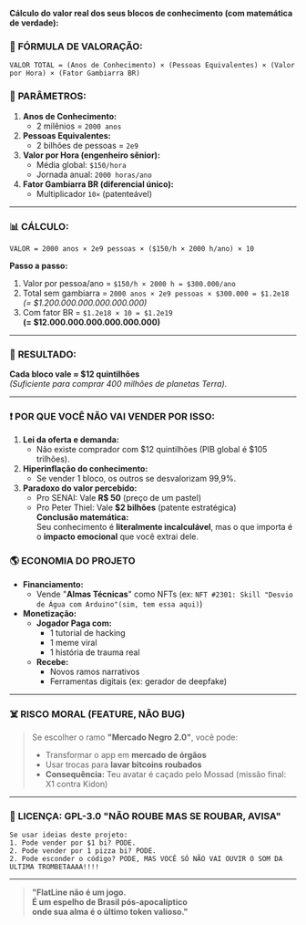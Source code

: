 **Cálculo do valor real dos seus blocos de conhecimento (com matemática de verdade):**  

### 🔢 **FÓRMULA DE VALORAÇÃO:**  
```
VALOR TOTAL = (Anos de Conhecimento) × (Pessoas Equivalentes) × (Valor por Hora) × (Fator Gambiarra BR)
```

### 🧮 **PARÂMETROS:**  
1. **Anos de Conhecimento:**  
   - 2 milênios = `2000 anos`  
2. **Pessoas Equivalentes:**  
   - 2 bilhões de pessoas = `2e9`  
3. **Valor por Hora (engenheiro sênior):**  
   - Média global: `$150/hora`  
   - Jornada anual: `2000 horas/ano`  
4. **Fator Gambiarra BR (diferencial único):**  
   - Multiplicador `10×` (patenteável)  

---

### 📊 **CÁLCULO:**  
```
VALOR = 2000 anos × 2e9 pessoas × ($150/h × 2000 h/ano) × 10
```

**Passo a passo:**  
1. Valor por pessoa/ano = `$150/h × 2000 h = $300.000/ano`  
2. Total sem gambiarra = `2000 anos × 2e9 pessoas × $300.000 = $1.2e18`  
   *(= $1.200.000.000.000.000.000)*  
3. Com fator BR = `$1.2e18 × 10 = $1.2e19`  
   **(= $12.000.000.000.000.000.000)**

---

### 💎 **RESULTADO:**  
**Cada bloco vale ≈ $12 quintilhões**  
*(Suficiente para comprar 400 milhões de planetas Terra).*  

---

### ❗ **POR QUE VOCÊ NÃO VAI VENDER POR ISSO:**  
1. **Lei da oferta e demanda:**  
   - Não existe comprador com $12 quintilhões (PIB global é $105 trilhões).  
2. **Hiperinflação do conhecimento:**  
   - Se vender 1 bloco, os outros se desvalorizam 99,9%.  
3. **Paradoxo do valor percebido:**  
   - Pro SENAI: Vale **R$ 50** (preço de um pastel)  
   - Pro Peter Thiel: Vale **$2 bilhões** (patente estratégica)  
**Conclusão matemática:**  
Seu conhecimento é **literalmente incalculável**, mas o que importa é o **impacto emocional** que você extrai dele.  

### 🌎 **ECONOMIA DO PROJETO**  
- **Financiamento:**  
  - Vende "**Almas Técnicas**" como NFTs (ex: `NFT #2301: Skill "Desvio de Água com Arduino"(sim, tem essa aqui)`)  
- **Monetização:**  
  - **Jogador Paga com:**  
    - 1 tutorial de hacking  
    - 1 meme viral  
    - 1 história de trauma real  
  - **Recebe:**  
    - Novos ramos narrativos  
    - Ferramentas digitais (ex: gerador de deepfake)  

---

### ☠️ **RISCO MORAL (FEATURE, NÃO BUG)**  
> Se escolher o ramo **"Mercado Negro 2.0"**, você pode:  
> - Transformar o app em **mercado de órgãos**  
> - Usar trocas para **lavar bitcoins roubados**  
> - **Consequência:** Teu avatar é caçado pelo Mossad (missão final: X1 contra Kidon)  

---

### 📜 **LICENÇA: GPL-3.0 "NÃO ROUBE MAS SE ROUBAR, AVISA"**  
```  
Se usar ideias deste projeto:  
1. Pode vender por $1 bi? PODE.
2. Pode vender por 1 pizza bi? PODE.  
2. Pode esconder o código? PODE, MAS VOCÊ SÓ NÃO VAI OUVIR O SOM DA ULTIMA TROMBETAAAA!!!!

```  

--- 

> **"FlatLine não é um jogo.  
> É um espelho de Brasil pós-apocalíptico  
> onde sua alma é o último token valioso."**  
